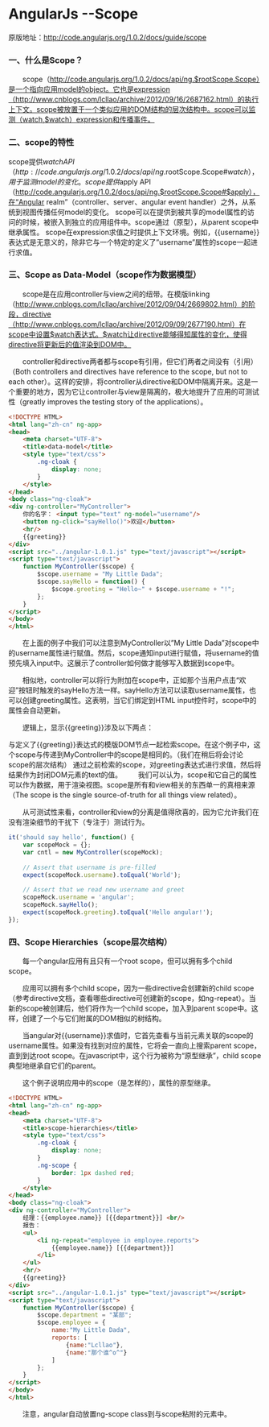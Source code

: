 # AngularJs --Scope
原版地址：http://code.angularjs.org/1.0.2/docs/guide/scope

 

### 一、什么是Scope？

　　scope（http://code.angularjs.org/1.0.2/docs/api/ng.$rootScope.Scope）是一个指向应用model的object。它也是expression（http://www.cnblogs.com/lcllao/archive/2012/09/16/2687162.html）的执行上下文。scope被放置于一个类似应用的DOM结构的层次结构中。scope可以监测（watch,$watch）expression和传播事件。

 

### 二、scope的特性

scope提供$watch API（http://code.angularjs.org/1.0.2/docs/api/ng.$rootScope.Scope#$watch），用于监测model的变化。
scope提供$apply API（http://code.angularjs.org/1.0.2/docs/api/ng.$rootScope.Scope#$apply），在“Angular realm”（controller、server、angular event handler）之外，从系统到视图传播任何model的变化。
scope可以在提供到被共享的model属性的访问的时候，被嵌入到独立的应用组件中。scope通过（原型），从parent scope中继承属性。
scope在expression求值之时提供上下文环境。例如，{{username}}表达式是无意义的，除非它与一个特定的定义了”username”属性的scope一起进行求值。
 

### 三、Scope as Data-Model（scope作为数据模型）

　　scope是在应用controller与view之间的纽带。在模版linking（http://www.cnblogs.com/lcllao/archive/2012/09/04/2669802.html）的阶段，directive（http://www.cnblogs.com/lcllao/archive/2012/09/09/2677190.html）在scope中设置$watch表达式。$watch让directive能够得知属性的变化，使得directive将更新后的值渲染到DOM中。

　　controller和directive两者都与scope有引用，但它们两者之间没有（引用）（Both controllers and directives have reference to the scope, but not to each other）。这样的安排，将controller从directive和DOM中隔离开来。这是一个重要的地方，因为它让controller与view是隔离的，极大地提升了应用的可测试性（greatly improves the testing story of the applications）。

``` html
<!DOCTYPE HTML>
<html lang="zh-cn" ng-app>
<head>
    <meta charset="UTF-8">
    <title>data-model</title>
    <style type="text/css">
        .ng-cloak {
            display: none;
        }
    </style>
</head>
<body class="ng-cloak">
<div ng-controller="MyController">
    你的名字： <input type="text" ng-model="username"/>
    <button ng-click="sayHello()">欢迎</button>
    <hr/>
    {{greeting}}
</div>
<script src="../angular-1.0.1.js" type="text/javascript"></script>
<script type="text/javascript">
    function MyController($scope) {
        $scope.username = "My Little Dada";
        $scope.sayHello = function() {
            $scope.greeting = "Hello~" + $scope.username + "!";
        };
    }
</script>
</body>
</html>
```
 

　　在上面的例子中我们可以注意到MyController以”My Little Dada”对scope中的username属性进行赋值。然后，scope通知input进行赋值，将username的值预先填入input中。这展示了controller如何做才能够写入数据到scope中。

　　相似地，controller可以将行为附加在scope中，正如那个当用户点击“欢迎”按钮时触发的sayHello方法一样。sayHello方法可以读取username属性，也可以创建greeting属性。这表明，当它们绑定到HTML input控件时，scope中的属性会自动更新。

　　逻辑上，显示{{greeting}}涉及以下两点：

与定义了{{greeting}}表达式的模版DOM节点一起检索scope。在这个例子中，这个scope与传递到MyController中的scope是相同的。（我们在稍后将会讨论scope的层次结构）
通过之前检索的scope，对greeting表达式进行求值，然后将结果作为封闭DOM元素的text的值。
　　我们可以认为，scope和它自己的属性可以作为数据，用于渲染视图。scope是所有和view相关的东西单一的真相来源（The scope is the single source-of-truth for all things view related）。

　　从可测试性来看，controller和view的分离是值得欣喜的，因为它允许我们在没有渲染细节的干扰下（专注于）测试行为。

   

``` js
it('should say hello', function() {
    var scopeMock = {};
    var cntl = new MyController(scopeMock);
   
    // Assert that username is pre-filled
    expect(scopeMock.username).toEqual('World');
    
    // Assert that we read new username and greet
    scopeMock.username = 'angular';
    scopeMock.sayHello();
    expect(scopeMock.greeting).toEqual('Hello angular!');
});
```
 

### 四、Scope Hierarchies（scope层次结构）

　　每一个angular应用有且只有一个root scope，但可以拥有多个child scope。

　　应用可以拥有多个child scope，因为一些directive会创建新的child scope（参考directive文档，查看哪些directive可创建新的scope，如ng-repeat）。当新的scope被创建后，他们将作为一个child scope，加入到parent scope中。这样，创建了一个与它们附属的DOM相似的树结构。

　　当angular对{{username}}求值时，它首先查看与当前元素关联的scope的username属性。如果没有找到对应的属性，它将会一直向上搜索parent scope，直到到达root scope。在javascript中，这个行为被称为“原型继承”，child scope典型地继承自它们的parent。

　　这个例子说明应用中的scope（是怎样的），属性的原型继承。

``` html
<!DOCTYPE HTML>
<html lang="zh-cn" ng-app>
<head>
    <meta charset="UTF-8">
    <title>scope-hierarchies</title>
    <style type="text/css">
        .ng-cloak {
            display: none;
        }
        .ng-scope {
            border: 1px dashed red;
        }
    </style>
</head>
<body class="ng-cloak">
<div ng-controller="MyController">
    经理：{{employee.name}} [{{department}}] <br/>
    报告：
    <ul>
        <li ng-repeat="employee in employee.reports">
            {{employee.name}} [{{department}}]
        </li>
    </ul>
    <hr/>
    {{greeting}}
</div>
<script src="../angular-1.0.1.js" type="text/javascript"></script>
<script type="text/javascript">
    function MyController($scope) {
        $scope.department = "某部";
        $scope.employee = {
            name:"My Little Dada",
            reports: [
                {name:"Lcllao"},
                {name:"那个谁^o^"}
            ]
        };
    }
</script>
</body>
</html>
```
　　注意，angular自动放置ng-scope class到与scope粘附的元素中。<style>定义在上面的例子中，通过红色的虚线，高亮新的scope的范围。因为repeater对{{employee.name}}表达式求值，child scope是必须的，但取决于表达式在哪一个scope进行求值，不同的scope有不同的结果。相似地，{{department}}的值是从root scope中原型继承得来的，只有在那个地方有，才有department属性的定义。

 

### 五、Retrieving Scopes from the DOM（从DOM中检索scope）

　　scope作为$scope数据属性附加到DOM中，可以被用于以调试作为目的的检索。（在应用中通过这个方式检索Scope是不可能的。）附加到的DOM的root scope的位置是通过ng-app directive的位置定义的。通常ng-app是放置在<html>元素中，但它也可以放置在其他元素中，例如，只有一部分视图需要被angular控制。

　　在debugger中查看scope：

1. 在浏览器中，对着感兴趣的元素点击右键，选择“查看元素”。我们可以看到浏览器debugger高亮了我们选中的元素。

2. debugger允许我们在console中通过$0变量去访问当前选择的元素。

3. 想查看关联的scope，我们可以在console中输入：angular.element($0).scope()

 

### 六、Scope Events Propagation（Scope事件传播）

　　scope可以以类似于DOM事件的方式进行事件传播。事件可以被broadcast（http://code.angularjs.org/1.0.2/docs/api/ng.$rootScope.Scope#$broadcast）到child scope或者emit（http://code.angularjs.org/1.0.2/docs/api/ng.$rootScope.Scope#$emit）到parent scope中。（当前scope如果有监听，也会执行）

``` html
<!DOCTYPE HTML>
<html lang="zh-cn" ng-app>
<head>
    <meta charset="UTF-8">
    <title>scope-event-propagation</title>
    <style type="text/css">
        .ng-cloak {
            display: none;
        }
    </style>
</head>
<body class="ng-cloak">
<div ng-controller="MyController">
    root scope count:{{count}}
    <ul>
        <li ng-repeat="i in [1]" ng-controller="MyController">
            <button ng-click="$emit('MyEvent')">$emit("MyEvent")</button>
            <button ng-click="$broadcast('MyEvent')">$broadcast("MyEvent")</button>
            <br/>
            middle scope count:{{count}}
            <ul>
                <li ng-repeat="item in [1,2]" ng-controller="MyController">
                    Leaf scope count:{{count}}
                </li>
            </ul>
        </li>
    </ul>
</div>
<script src="../angular-1.0.1.js" type="text/javascript"></script>
<script type="text/javascript">
    function MyController($scope) {
        $scope.count = 0;
        $scope.$on("MyEvent", function() {
            $scope.count++;
        });
    }
</script>
</body>
</html>
```
 

### 七、Scope Life Cycle（scope生命周期）

　　浏览器正常的事件流中，当浏览器接收到事件后，它会执行一个相应的javascript回调。一旦回调函数执行完毕后，浏览器将会重绘DOM，并返回到继续等待事件的状态。

　　当浏览器在angular执行环境外调用javascript代码时，这意味着angular是不知道model的改变的。要正确处理model的修改，这个命令必须通过使$apply方法进入angular执行环境。只有在$apply方法中的model变更，才会正确地被angular统计。例如，一个directive监听了DOM事件，例如ng-click，它必须在$apply方法中对表达式进行求值。

　　在对表达式求值之后，$apply方法执行一个$digest。在$digest阶段里，scope检查所有$watch监听的表达式，将现在的值与旧的值作比较。脏检查（dirty checking）是异步的。这意味着赋值语句（例如$scope.username=”angular”）将不会马上导致一个$watch被通知，反而，$watch的通知将会延迟到$digest阶段。这个延迟是必须的，因为它把多个model更新联合到一个$watch通知中，这保证了在$watch通知的过程中，没有其他$watch在执行。如果一个$watch改变了model的值，那么它将会强制增加一个$digest周期。

　　1) Creation（创建scope）

　　　　root scope是在应用启动的过程中，被$injector（http://code.angularjs.org/1.0.2/docs/api/AUTO.$injector）创建的。在模版linking的过程中，一些directive会创建新的child scope。

　　2) Watcher registration（注册watcher）

　　　　在模版linking过程中，directive在scope中注册$watch。这些watch将会被用作向DOM传播model的值。

　　3) Model mutation（Model变化）

　　　　为了让变化被正确地检测，我们需要将他们包裹在scope.$apply中。（angular API 已经隐式地做了这部操作，所以，当在controller中做同步的工作或者与$http或者$timeout一起做异步工作的时候，不需要额外的$apply调用）。

　　4) Mutation observation（变化监测）

　　　　在$apply的结尾，angular会在root scope执行一个$digest周期，这将会传播到所有child scope中。在$digest周期中，所有注册了$watch的表达式或者function都会被检查，判断model是否发生了改变，如果改变发生了，那么对应的$watch监听器将会被调用。

　　5) Scope destruction（scope销毁）

　　　　当child scope不再是必须的时候，child scope的产生者有责任通过scope.$destroy() API销毁它们（child scope）。这将会停止$digest的调用传播传播到child scope中，让被child scope model使用的内存可以被gc（garbage collector）回收。

1. Scopes and Directives

　　在编译阶段中，compiler依靠DOM模版匹配directive。directive通常可以分为两大类：

观察型directive（Observing directives），例如dobule-curly表达式{{expression}}，使用$watch方法注册监听器。无论什么时候，表达式（的值）发生改变，这类directive必须被通知，从而更新view。
监听型directive（Listener directive），例如ng-click，注册一个监听器到DOM中。当DOM的监听器触发时，directive会执行相关的表达式，并通过使用$apply方法更新视图。
　　当一个外部的事件（例如用户动作、timer或者XHR）被监听到，相关的expression必须通过$apply方法应用到scope中，让所有监听器能够正确地更新。

2. Directives that Create Scopes

　　在大多数的情况中，directive和scope是相互影响的，但不会创建新的scope实例。然而，一些directive（例如ng-controller和ng-repeat）会创建新scope，附加child scope到对应的DOM元素中。我们通过使用angular.element(aDomElement).scope()查看任意DOM元素的scope。

3. Controllers and Scopes

　　在以下的情况中，scope与controller是相互影响的：

controller使用scope暴露controller方法到模版中（查看ng-controller（http://code.angularjs.org/1.0.2/docs/api/ng.directive:ngController））。
controller定义方法（行为），可以改变model（scope上的属性）。
controller可能在model中注册watch。这些watch会在controller行为执行之后马上执行。
4. Scope $watch Performance Considerations（Scope $watch的性能考虑）

　　在angular中，为了检测属性的变化而对scope进行脏检测（Dirty checking），是一个普遍的操作。为此，这要求dirty checking函数必须是高效的。应小心dirty checking函数不要做任何DOM访问操作，因为DOM访问的速度比访问javascript对象属性的速度要慢好几个数量级。